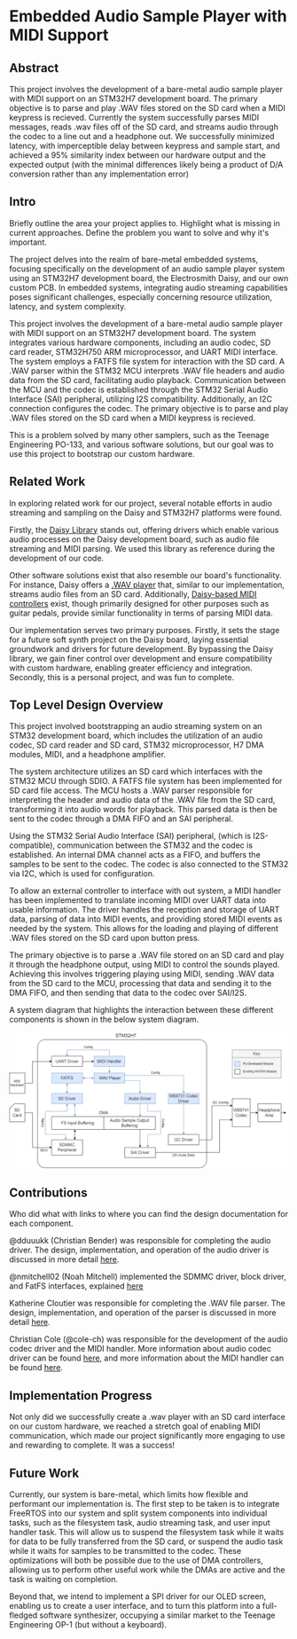 # Embedded Audio Sample Player with MIDI Support

## Abstract

This project involves the development of a bare-metal audio sample player with MIDI support on an STM32H7 development board. The primary objective is to parse and play .WAV files stored on the SD card when a MIDI keypress is recieved. Currently the system successfully parses MIDI messages, reads .wav files off of the SD card, and streams audio through the codec to a line out and a headphone out. We successfully minimized latency, with imperceptible delay between keypress and sample start, and achieved a 95% similarity index between our hardware output and the expected output (with the minimal differences likely being a product of D/A conversion rather than any implementation error)


## Intro
Briefly outline the area your project applies to.
Highlight what is missing in current approaches.
Define the problem you want to solve and why it's important.

The project delves into the realm of bare-metal embedded systems, focusing specifically on the development of an audio sample player system using an STM32H7 development board, the Electrosmith Daisy, and our own custom PCB. In embedded systems, integrating audio streaming capabilities poses significant challenges, especially concerning resource utilization, latency, and system complexity.

This project involves the development of a bare-metal audio sample player with MIDI support on an STM32H7 development board. The system integrates various hardware components, including an audio codec, SD card reader, STM32H750 ARM microprocessor, and UART MIDI interface. The system employs a FATFS file system for interaction with the SD card. A .WAV parser within the STM32 MCU interprets .WAV file headers and audio data from the SD card, facilitating audio playback. Communication between the MCU and the codec is established through the STM32 Serial Audio Interface (SAI) peripheral, utilizing I2S compatibility. Additionally, an I2C connection configures the codec. The primary objective is to parse and play .WAV files stored on the SD card when a MIDI keypress is recieved.

This is a problem solved by many other samplers, such as the Teenage Engineering PO-133, and various software solutions, but our goal was to use this project to bootstrap our custom hardware.


## Related Work
In exploring related work for our project, several notable efforts in audio streaming and sampling on the Daisy and STM32H7 platforms were found. 

Firstly, the [Daisy Library](https://github.com/electro-smith/libDaisy) stands out, offering drivers which enable various audio processes on the Daisy development board, such as audio file streaming and MIDI parsing. We used this library as reference during the development of our code.

Other software solutions exist that also resemble our board's functionality. For instance, Daisy offers a [.WAV player](https://github.com/electro-smith/DaisyExamples/blob/master/seed/WavPlayer/WavPlayer.cpp) that, similar to our implementation, streams audio files from an SD card. Additionally, [Daisy-based MIDI controllers](https://github.com/heavyweight87/MidiController) exist, though primarily designed for other purposes such as guitar pedals, provide similar functionality in terms of parsing MIDI data.

Our implementation serves two primary purposes. Firstly, it sets the stage for a future soft synth project on the Daisy board, laying essential groundwork and drivers for future development. By bypassing the Daisy library, we gain finer control over development and ensure compatibility with custom hardware, enabling greater efficiency and integration. Secondly, this is a personal project, and was fun to complete.

## Top Level Design Overview
This project involved bootstrapping an audio streaming system on an STM32 development board, which includes the utilization of an audio codec, SD card reader and SD card, STM32 microprocessor, H7 DMA modules, MIDI, and a headphone amplifier. 

The system architecture utilizes an SD card which interfaces with the STM32 MCU through SDIO. A FATFS file system has been implemented for SD card file access. The MCU hosts a .WAV parser responsible for interpreting the header and audio data of the .WAV file from the SD card, transforming it into audio words for playback. This parsed data is then be sent to the codec through a DMA FIFO and an SAI peripheral.

Using the STM32 Serial Audio Interface (SAI) peripheral, (which is I2S-compatible), communication between the STM32 and the codec is established. An internal DMA channel acts as a FIFO, and buffers the samples to be sent to the codec. The codec is also connected to the STM32 via I2C, which is used for configuration. 

To allow an external controller to interface with out system, a MIDI handler has been implemented to translate incoming MIDI over UART data into usable information. The driver handles the reception and storage of UART data, parsing of data into MIDI events, and providing stored MIDI events as needed by the system. This allows for the loading and playing of different .WAV files stored on the SD card upon button press.

The primary objective is to parse a .WAV file stored on an SD card and play it through the headphone output, using MIDI to control the sounds played. Achieving this involves triggering playing using MIDI, sending .WAV data from the SD card to the MCU, processing that data and sending it to the DMA FIFO, and then sending that data to the codec over SAI/I2S.

A system diagram that highlights the interaction between these different components is shown in the below system diagram.

![alt text](docs/boomba-system-midi.png)

## Contributions
Who did what with links to where you can find the design documentation for each component.

@dduuukk (Christian Bender) was responsible for completing the audio driver. The design, implementation, and operation of the audio driver is discussed in more detail [here](docs/sai-audio-driver/sai-design.md).

@nmitchell02 (Noah Mitchell) implemented the SDMMC driver, block driver, and FatFS interfaces, explained [here](docs/sd-fs-driver/sd-fs-design.md) 

Katherine Cloutier was responsible for completing the .WAV file parser. The design, implementation, and operation of the parser is discussed in more detail [here](src/wav-parser/Readme-wav-parser.md).

Christian Cole (@cole-ch) was responsible for the development of the audio codec driver and the MIDI handler. More information about audio codec driver can be found [here](docs/i2c-codec-driver/i2c-codec-design.md), and more information about the MIDI handler can be found [here](docs/uart-midi-driver/uart-midi-design.md).



## Implementation Progress

Not only did we successfully create a .wav player with an SD card interface on our custom hardware, we reached a stretch goal of enabling MIDI communication, which made our project significantly more engaging to use and rewarding to complete. It was a success!

## Future Work

Currently, our system is bare-metal, which limits how flexible and performant our implementation is. The first step to be taken is to integrate FreeRTOS into our system and split system components into individual tasks, such as the filesystem task, audio streaming task, and user input handler task. This will allow us to suspend the filesystem task while it waits for data to be fully transferred from the SD card, or suspend the audio task while it waits for samples to be transmitted to the codec. These optimizations will both be possible due to the use of DMA controllers, allowing us to perform other useful work while the DMAs are active and the task is waiting on completion.

Beyond that, we intend to implement a SPI driver for our OLED screen, enabling us to create a user interface, and to turn this platform into a full-fledged software synthesizer, occupying a similar market to the Teenage Engineering OP-1 (but without a keyboard).